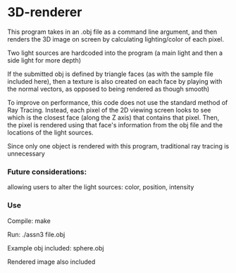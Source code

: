 # 3D-renderer

This program takes in an .obj file as a command line argument, and then renders the 3D image on screen by
calculating lighting/color of each pixel.

Two light sources are hardcoded into the program (a main light and then a side light for more depth)

If the submitted obj is defined by triangle faces (as with the sample file included here), then a texture is also created on 
each face by playing with the normal vectors, as opposed to being rendered as though smooth)

To improve on performance, this code does not use the standard method of Ray Tracing.
Instead, each pixel of the 2D viewing screen looks to see which is the closest face (along the Z axis) that contains that pixel.
Then, the pixel is rendered using that face's information from the obj file and the locations of the light sources.

Since only one object is rendered with this program, traditional ray tracing is unnecessary

### Future considerations:
  allowing users to alter the light sources: color, position, intensity

### Use
Compile:
  make

Run:
  ./assn3 file.obj

Example obj included: 
sphere.obj

Rendered image also included

